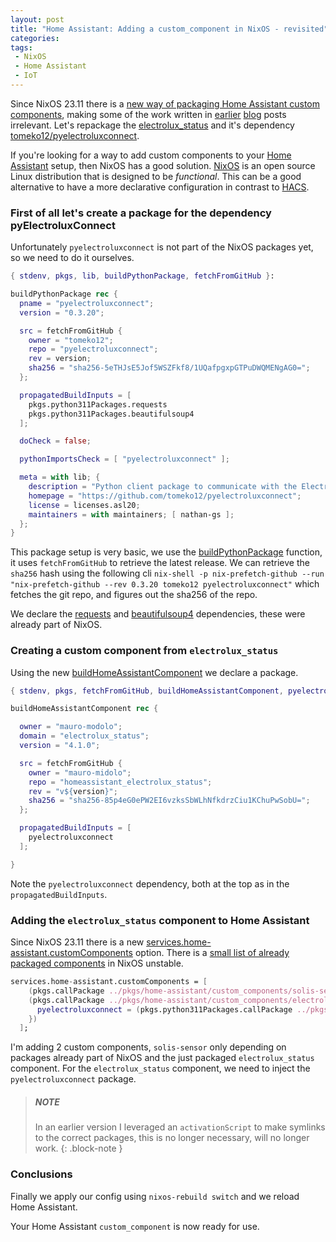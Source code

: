 ```yaml
---
layout: post
title: "Home Assistant: Adding a custom_component in NixOS - revisited"
categories: 
tags:
 - NixOS
 - Home Assistant
 - IoT
---
```


Since NixOS 23.11 there is a [new way of packaging Home Assistant custom components](https://github.com/NixOS/nixpkgs/tree/master/pkgs/servers/home-assistant/custom-components), making some of the work written in [earlier](/2023/03/29/home-assistant-add-a-custom-component-in-nixos/) [blog](/2023/07/03/home-assistant-add-a-custom-component-in-nixos-part2/) posts irrelevant. Let's repackage the [electrolux_status](https://github.com/mauro-midolo/homeassistant_electrolux_status) and it's dependency [tomeko12/pyelectroluxconnect](https://github.com/tomeko12/pyelectroluxconnect). 

If you're looking for a way to add custom components to your [Home Assistant](https://home-assistant.io/) setup, then NixOS has a good solution. [NixOS](https://nixos.org) is an open source Linux distribution that is designed to be _functional_. This can be a good alternative to have a more declarative configuration in contrast to [HACS](https://hacs.xyz/). 

### First of all let's create a package for the dependency pyElectroluxConnect

Unfortunately `pyelectroluxconnect` is not part of the NixOS packages yet, so we need to do it ourselves.

```nix
{ stdenv, pkgs, lib, buildPythonPackage, fetchFromGitHub }:

buildPythonPackage rec {
  pname = "pyelectroluxconnect";
  version = "0.3.20";

  src = fetchFromGitHub {
    owner = "tomeko12";
    repo = "pyelectroluxconnect";
    rev = version;
    sha256 = "sha256-5eTHJsE5Jof5WSZFkf8/1UQafpgxpGTPuDWQMENgAG0=";
  };

  propagatedBuildInputs = [
    pkgs.python311Packages.requests
    pkgs.python311Packages.beautifulsoup4
  ];

  doCheck = false;

  pythonImportsCheck = [ "pyelectroluxconnect" ];

  meta = with lib; {
    description = "Python client package to communicate with the Electrolux Connectivity Platform";
    homepage = "https://github.com/tomeko12/pyelectroluxconnect";
    license = licenses.asl20;
    maintainers = with maintainers; [ nathan-gs ];
  };
}
```

This package setup is very basic, we use the [buildPythonPackage](https://github.com/NixOS/nixpkgs/blob/master/doc/languages-frameworks/python.section.md#building-packages-and-applications-building-packages-and-applications) function, it uses `fetchFromGitHub` to retrieve the latest release. We can retrieve the `sha256` hash using the following cli `nix-shell -p nix-prefetch-github --run "nix-prefetch-github --rev 0.3.20 tomeko12 pyelectroluxconnect"` which fetches the git repo, and figures out the sha256 of the repo. 

We declare the [requests](https://search.nixos.org/packages?channel=23.11&show=python311Packages.requests&from=0&size=50&sort=relevance&type=packages&query=requests) and [beautifulsoup4](https://search.nixos.org/packages?channel=23.11&from=0&size=50&sort=relevance&type=packages&query=beautifulsoup4) dependencies, these were already part of NixOS. 

### Creating a custom component from `electrolux_status`

Using the new [buildHomeAssistantComponent](https://github.com/NixOS/nixpkgs/tree/master/pkgs/servers/home-assistant/custom-components) we declare a package. 

```nix
{ stdenv, pkgs, fetchFromGitHub, buildHomeAssistantComponent, pyelectroluxconnect }:

buildHomeAssistantComponent rec {

  owner = "mauro-modolo";
  domain = "electrolux_status";
  version = "4.1.0";

  src = fetchFromGitHub {
    owner = "mauro-midolo";
    repo = "homeassistant_electrolux_status";
    rev = "v${version}";
    sha256 = "sha256-85p4eG0ePW2EI6vzksSbWLhNfkdrzCiu1KChuPwSobU=";
  };

  propagatedBuildInputs = [
    pyelectroluxconnect
  ];

}
```

Note the `pyelectroluxconnect` dependency, both at the top as in the `propagatedBuildInputs`.

### Adding the `electrolux_status` component to Home Assistant

Since NixOS 23.11 there is a new [services.home-assistant.customComponents](https://search.nixos.org/options?channel=23.11&show=services.home-assistant.customComponents&from=0&size=50&sort=relevance&type=packages&query=home-assistant.) option. There is a [small list of already packaged components](https://search.nixos.org/packages?channel=unstable&from=0&size=50&sort=relevance&type=packages&query=home-assistant-custom-components) in NixOS unstable.

```nix
services.home-assistant.customComponents = [
    (pkgs.callPackage ../pkgs/home-assistant/custom_components/solis-sensor.nix {})
    (pkgs.callPackage ../pkgs/home-assistant/custom_components/electrolux-status.nix {
      pyelectroluxconnect = (pkgs.python311Packages.callPackage ../pkgs/python/pyelectroluxconnect.nix {});
    })
  ];
```

I'm adding 2 custom components, `solis-sensor` only depending on packages already part of NixOS and the just packaged `electrolux_status` component. For the `electrolux_status` component, we need to inject the `pyelectroluxconnect` package.

> ##### NOTE
>
> In an earlier version I leveraged an `activationScript` to make symlinks to the correct packages, this is no longer necessary, will no longer work.
{: .block-note }


### Conclusions 

Finally we apply our config using `nixos-rebuild switch` and we reload Home Assistant. 

Your Home Assistant `custom_component` is now ready for use. 